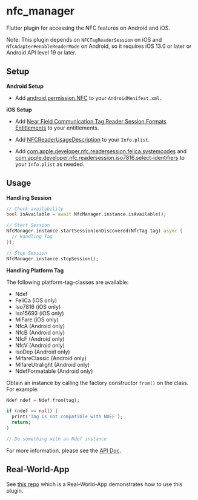 # nfc_manager

Flutter plugin for accessing the NFC features on Android and iOS.

Note: This plugin depends on `NFCTagReaderSession` on iOS and `NfcAdapter#enableReaderMode` on Android, so it requires iOS 13.0 or later or Android API level 19 or later.

## Setup

**Android Setup**

* Add [android.permission.NFC](https://developer.android.com/reference/android/Manifest.permission.html#NFC) to your `AndroidMenifest.xml`.

**iOS Setup**

* Add [Near Field Communication Tag Reader Session Formats Entitlements](https://developer.apple.com/documentation/bundleresources/entitlements/com_apple_developer_nfc_readersession_formats) to your entitlements.

* Add [NFCReaderUsageDescription](https://developer.apple.com/documentation/bundleresources/information_property_list/nfcreaderusagedescription) to your `Info.plist`.

* Add [com.apple.developer.nfc.readersession.felica.systemcodes](https://developer.apple.com/documentation/bundleresources/information_property_list/systemcodes) and [com.apple.developer.nfc.readersession.iso7816.select-identifiers](https://developer.apple.com/documentation/bundleresources/information_property_list/select-identifiers) to your `Info.plist` as needed.

## Usage

**Handling Session**

```dart
// Check availability
bool isAvailable = await NfcManager.instance.isAvailable();

// Start Session
NfcManager.instance.startSession(onDiscovered(NfcTag tag) async {
  // Handling Tag
});

// Stop Session
NfcManager.instance.stopSession();
```

**Handling Platform Tag**

The following platform-tag-classes are available:

* Ndef
* FeliCa (iOS only)
* Iso7816 (iOS only)
* Iso15693 (iOS only)
* MiFare (iOS only)
* NfcA (Android only)
* NfcB (Android only)
* NfcF (Android only)
* NfcV (Android only)
* IsoDep (Android only)
* MifareClassic (Android only)
* MifareUtralight (Android only)
* NdefFormatable (Android only)

Obtain an instance by calling the factory constructor `from()` on the class. For example:

```dart
Ndef ndef = Ndef.from(tag);

if (ndef == null) {
  print('Tag is not compatible with NDEF');
  return;
}

// Do something with an Ndef instance
```

For more information, please see the [API Doc](https://pub.dev/documentation/nfc_manager/latest/).

## Real-World-App

See [this repo](https://github.com/okadan/flutter-nfc-manager-app) which is a Real-World-App demonstrates how to use this plugin.
